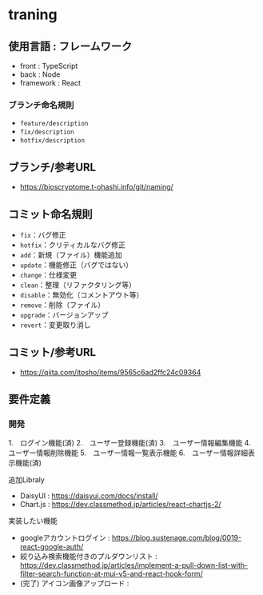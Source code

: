 # traning

## 使用言語 : フレームワーク
* front : TypeScript
* back : Node 
* framework : React

### ブランチ命名規則
* `feature/description`
* `fix/description`
* `hotfix/description`

## ブランチ/参考URL
* https://bioscryptome.t-ohashi.info/git/naming/

## コミット命名規則
* `fix`：バグ修正
* `hotfix`：クリティカルなバグ修正
* `add`：新規（ファイル）機能追加
* `update`：機能修正（バグではない）
* `change`：仕様変更
* `clean`：整理（リファクタリング等）
* `disable`：無効化（コメントアウト等）
* `remove`：削除（ファイル）
* `upgrade`：バージョンアップ
* `revert`：変更取り消し

## コミット/参考URL
* https://qiita.com/itosho/items/9565c6ad2ffc24c09364


## 要件定義

### 開発
1.　ログイン機能(済)
2.　ユーザー登録機能(済)
3.　ユーザー情報編集機能
4.　ユーザー情報削除機能
5.　ユーザー情報一覧表示機能
6.　ユーザー情報詳細表示機能(済)


追加Libraly
- DaisyUI : https://daisyui.com/docs/install/
- Chart.js : https://dev.classmethod.jp/articles/react-chartjs-2/

実装したい機能
- googleアカウントログイン :  https://blog.sustenage.com/blog/0019-react-google-auth/
- 絞り込み検索機能付きのプルダウンリスト : https://dev.classmethod.jp/articles/implement-a-pull-down-list-with-filter-search-function-at-mui-v5-and-react-hook-form/
- (完了) アイコン画像アップロード : 